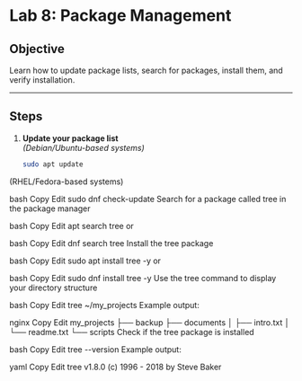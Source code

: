 # Lab 8: Package Management

## Objective
Learn how to update package lists, search for packages, install them, and verify installation.

---

## Steps

1. **Update your package list**  
   *(Debian/Ubuntu-based systems)*  
   ```bash
   sudo apt update
(RHEL/Fedora-based systems)

bash
Copy
Edit
sudo dnf check-update
Search for a package called tree in the package manager

bash
Copy
Edit
apt search tree
or

bash
Copy
Edit
dnf search tree
Install the tree package

bash
Copy
Edit
sudo apt install tree -y
or

bash
Copy
Edit
sudo dnf install tree -y
Use the tree command to display your directory structure

bash
Copy
Edit
tree ~/my_projects
Example output:

nginx
Copy
Edit
my_projects
├── backup
├── documents
│   ├── intro.txt
│   └── readme.txt
└── scripts
Check if the tree package is installed

bash
Copy
Edit
tree --version
Example output:

yaml
Copy
Edit
tree v1.8.0 (c) 1996 - 2018 by Steve Baker

